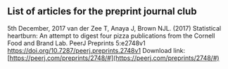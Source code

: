 ## List of articles for the preprint journal club

5th December, 2017
van der Zee T, Anaya J, Brown NJL. (2017) Statistical heartburn: An attempt to digest four pizza publications from the Cornell Food and Brand Lab. PeerJ Preprints 5:e2748v1 https://doi.org/10.7287/peerj.preprints.2748v1
Download link: [https://peerj.com/preprints/2748/#](https://peerj.com/preprints/2748/#)
